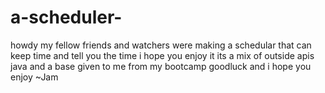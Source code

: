 # a-scheduler-
howdy my fellow friends and watchers 
were making a schedular that can keep time and tell you the time 
i hope you enjoy it its a mix of outside apis java and a base given to me from my bootcamp 
goodluck and i hope you enjoy 
~Jam
